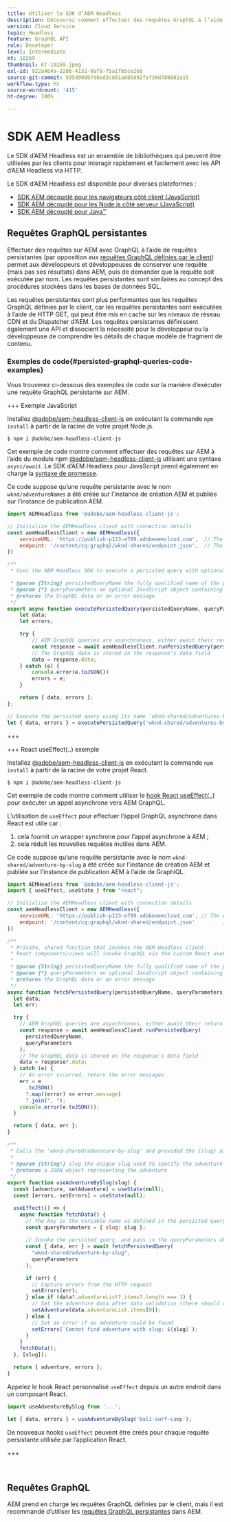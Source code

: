 ```yaml
---
title: Utiliser le SDK d’AEM Headless
description: Découvrez comment effectuer des requêtes GraphQL à l’aide du SDK d’AEM Headless.
version: Cloud Service
topic: Headless
feature: GraphQL API
role: Developer
level: Intermediate
kt: 10269
thumbnail: KT-10269.jpeg
exl-id: 922a464a-2286-4132-9af8-f5a1fb5ce268
source-git-commit: 595d990b7d8ed3c801a085892fef38d780082a15
workflow-type: ht
source-wordcount: '415'
ht-degree: 100%

---
```


# SDK AEM Headless

Le SDK d’AEM Headless est un ensemble de bibliothèques qui peuvent être utilisées par les clients pour interagir rapidement et facilement avec les API d’AEM Headless via HTTP.

Le SDK d’AEM Headless est disponible pour diverses plateformes :

+ [SDK AEM découplé pour les navigateurs côté client (JavaScript)](https://github.com/adobe/aem-headless-client-js)
+ [SDK AEM découplé pour les Node.js côté serveur (JavaScript)](https://github.com/adobe/aem-headless-client-nodejs)
+ [SDK AEM découplé pour Java™](https://github.com/adobe/aem-headless-client-java)

## Requêtes GraphQL persistantes

Effectuer des requêtes sur AEM avec GraphQL à l’aide de requêtes persistantes (par opposition aux [requêtes GraphQL définies par le client](#graphl-queries)) permet aux développeurs et développeuses de conserver une requête (mais pas ses résultats) dans AEM, puis de demander que la requête soit exécutée par nom. Les requêtes persistantes sont similaires au concept des procédures stockées dans les bases de données SQL.

Les requêtes persistantes sont plus performantes que les requêtes GraphQL définies par le client, car les requêtes persistantes sont exécutées à l’aide de HTTP GET, qui peut être mis en cache sur les niveaux de réseau CDN et du Dispatcher d’AEM. Les requêtes persistantes définissent également une API et dissocient la nécessité pour le développeur ou la développeuse de comprendre les détails de chaque modèle de fragment de contenu.

### Exemples de code{#persisted-graphql-queries-code-examples}

Vous trouverez ci-dessous des exemples de code sur la manière d’exécuter une requête GraphQL persistante sur AEM.

+++ Exemple JavaScript

Installez [@adobe/aem-headless-client-js](https://github.com/adobe/aem-headless-client-js) en exécutant la commande `npm install` à partir de la racine de votre projet Node.js.

```
$ npm i @adobe/aem-headless-client-js
```

Cet exemple de code montre comment effectuer des requêtes sur AEM à l’aide du module npm [@adobe/aem-headless-client-js](https://github.com/adobe/aem-headless-client-js) utilisant une syntaxe `async/await`. Le SDK d’AEM Headless pour JavaScript prend également en charge la [syntaxe de promesse](https://github.com/adobe/aem-headless-client-js#use-aemheadless-client).

Ce code suppose qu’une requête persistante avec le nom `wknd/adventureNames` a été créée sur l’instance de création AEM et publiée sur l’instance de publication AEM.

```javascript
import AEMHeadless from '@adobe/aem-headless-client-js';

// Initialize the AEMHeadless client with connection details
const aemHeadlessClient = new AEMHeadless({
    serviceURL: 'https://publish-p123-e789.adobeaemcloud.com',  // The AEM environment to query, this can be pulled out to env variables
    endpoint: '/content/cq:graphql/wknd-shared/endpoint.json',  // The AEM GraphQL endpoint, this is not used when invoking persisted queries.
})

/**
 * Uses the AEM Headless SDK to execute a persisted query with optional query variables.

 * @param {String} persistedQueryName the fully qualified name of the persisted query
 * @param {*} queryParameters an optional JavaScript object containing query parameters
 * @returns the GraphQL data or an error message 
 */
export async function executePersistedQuery(persistedQueryName, queryParameters) {
    let data;
    let errors;

    try {
        // AEM GraphQL queries are asynchronous, either await their return or use Promise-based .then(..) { ... } syntax
        const response = await aemHeadlessClient.runPersistedQuery(persistedQueryName, queryParameters);
        // The GraphQL data is stored on the response's data field
        data = response.data;
    } catch (e) {
        console.error(e.toJSON())
        errors = e;
    }

    return { data, errors };
};

// Execute the persisted query using its name 'wknd-shared/adventures-by-slug' and optional query variables
let { data, errors } = executePersistedQuery('wknd-shared/adventures-by-slug', { "slug": "bali-surf-camp" });
```

+++

+++ React useEffect(..) exemple

Installez [@adobe/aem-headless-client-js](https://github.com/adobe/aem-headless-client-js) en exécutant la commande `npm install` à partir de la racine de votre projet React.

```
$ npm i @adobe/aem-headless-client-js
```

Cet exemple de code montre comment utiliser le [hook React useEffect(..) ](https://reactjs.org/docs/hooks-effect.html) pour exécuter un appel asynchrone vers AEM GraphQL.

L’utilisation de `useEffect` pour effectuer l’appel GraphQL asynchrone dans React est utile car :

1. cela fournit un wrapper synchrone pour l’appel asynchrone à AEM ;
1. cela réduit les nouvelles requêtes inutiles dans AEM.

Ce code suppose qu‘une requête persistante avec le nom `wknd-shared/adventure-by-slug` a été créée sur l’instance de création AEM et publiée sur l’instance de publication AEM à l’aide de GraphiQL.

```javascript
import AEMHeadless from '@adobe/aem-headless-client-js';
import { useEffect, useState } from "react";

// Initialize the AEMHeadless client with connection details
const aemHeadlessClient = new AEMHeadless({
    serviceURL: 'https://publish-p123-e789.adobeaemcloud.com', // The AEM environment to query
    endpoint: '/content/cq:graphql/wknd-shared/endpoint.json'         // The AEM GraphQL endpoint, this is not used when invoking persisted queries.
})

/**
 * Private, shared function that invokes the AEM Headless client. 
 * React components/views will invoke GraphQL via the custom React useEffect hooks defined below.
 * 
 * @param {String} persistedQueryName the fully qualified name of the persisted query
 * @param {*} queryParameters an optional JavaScript object containing query parameters
 * @returns the GraphQL data or an error message 
 */
async function fetchPersistedQuery(persistedQueryName, queryParameters) {
  let data;
  let err;

  try {
    // AEM GraphQL queries are asynchronous, either await their return or use Promise-based .then(..) { ... } syntax
    const response = await aemHeadlessClient.runPersistedQuery(
      persistedQueryName,
      queryParameters
    );
    // The GraphQL data is stored on the response's data field
    data = response?.data;
  } catch (e) {
    // An error occurred, return the error messages
    err = e
      .toJSON()
      ?.map((error) => error.message)
      ?.join(", ");
    console.error(e.toJSON());
  }

  return { data, err };
}

/**
 * Calls the 'wknd-shared/adventure-by-slug' and provided the {slug} as the persisted query's `slug` parameter.
 *
 * @param {String!} slug the unique slug used to specify the adventure to return
 * @returns a JSON object representing the adventure
 */
export function useAdventureBySlug(slug) {
  const [adventure, setAdventure] = useState(null);
  const [errors, setErrors] = useState(null);

  useEffect(() => {
    async function fetchData() {
      // The key is the variable name as defined in the persisted query, and may not match the model's field name
      const queryParameters = { slug: slug };
      
      // Invoke the persisted query, and pass in the queryParameters object as the 2nd parameter
      const { data, err } = await fetchPersistedQuery(
        "wknd-shared/adventure-by-slug",
        queryParameters
      );

      if (err) {
        // Capture errors from the HTTP request
        setErrors(err);
      } else if (data?.adventureList?.items?.length === 1) {
        // Set the adventure data after data validation (there should only be 1 matching adventure)
        setAdventure(data.adventureList.items[0]);
      } else {
        // Set an error if no adventure could be found
        setErrors(`Cannot find adventure with slug: ${slug}`);
      }
    }
    fetchData();
  }, [slug]);

  return { adventure, errors };
}
```

Appelez le hook React personnalisé `useEffect` depuis un autre endroit dans un composant React.

```javascript
import useAdventureBySlug from '...';

let { data, errors } = useAdventureBySlug('bali-surf-camp');
```

De nouveaux hooks `useEffect` peuvent être créés pour chaque requête persistante utilisée par l’application React.

+++

<p> </p>

## Requêtes GraphQL

AEM prend en charge les requêtes GraphQL définies par le client, mais il est recommandé d’utiliser les [requêtes GraphQL persistantes](#persisted-graphql-queries) dans AEM.

